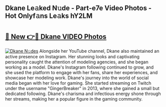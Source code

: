 ## Dkane Le𝚊ked N𝚞de - Part-e7e Video Photos - Hot Onlyf𝚊ns Le𝚊ks hY2LM

# <h2><a href="http://ab12824.deff.icu/?id=Dkane">🔗 New 👉🔴 Dkane VIDEO Photos</a></h2>

[![Dkane N𝚞des](https://i.imgur.com/rIISA9y.gif)](http://ab12824.deff.icu/?id=Dkane)
Alongside her YouTube channel, Dkane also maintained an active presence on Instagram. Her stunning looks and captivating personality caught the attention of modeling agencies, and she began working as a model. Dkane's Instagram following continued to grow, and she used the platform to engage with her fans, share her experiences, and showcase her modeling work. Dkane's journey into the world of social media began with her love for gaming. She started streaming on Twitch under the username "GingerBreaker" in 2013, where she gained a small but dedicated following. Dkane's charisma and infectious energy shone through her streams, making her a popular figure in the gaming community.
